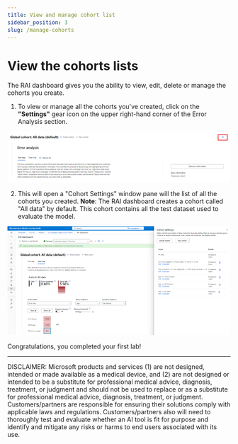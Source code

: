 ```yaml
---
title: View and manage cohort list
sidebar_position: 3
slug: /manage-cohorts
---
```


# View the cohorts lists

The RAI dashboard gives you the ability to view, edit, delete or manage the cohorts you create.  

1. To view or manage all the cohorts you've created, click on the **"Settings"** gear icon on the upper right-hand corner of the Error Analysis section.   

![Error Analysis settings](/img/tutorial/3-ea-gear-icons.png "Error Analysis settings icon")

2. This will open a "Cohort Settings" window pane will the list of all the cohorts you created.  **Note**:  The RAI dashboard creates a cohort called "All data" by default. This cohort contains all the test dataset used to evaluate the model.

![Error Analysis settings](/img/tutorial/3-ea-cohort-list.png "Error Analysis settings icon")


Congratulations, you completed your first lab!

---

DISCLAIMER:  Microsoft products and services (1) are not designed, intended or made available as a medical device, and (2) are not designed or intended to be a substitute for professional medical advice, diagnosis, treatment, or judgment and should not be used to replace or as a substitute for professional medical advice, diagnosis, treatment, or judgment. Customers/partners are responsible for ensuring their solutions comply with applicable laws and regulations. Customers/partners also will need to thoroughly test and evaluate whether an AI tool is fit for purpose and identify and mitigate any risks or harms to end users associated with its use. 


